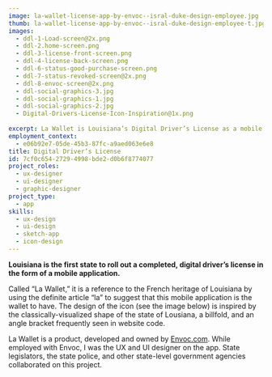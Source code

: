 ```yaml
---
image: la-wallet-license-app-by-envoc--isral-duke-design-employee.jpg
thumb: la-wallet-license-app-by-envoc--isral-duke-design-employee-t.jpg
images:
  - ddl-1-Load-screen@2x.png
  - ddl-2.home-screen.png
  - ddl-3-license-front-screen.png
  - ddl-4-license-back-screen.png
  - ddl-6-status-good-purchase-screen.png
  - ddl-7-status-revoked-screen@2x.png
  - ddl-8-envoc-screen@2x.png
  - ddl-social-graphics-3.jpg
  - ddl-social-graphics-1.jpg
  - ddl-social-graphics-2.jpg
  - Digital-Drivers-License-Icon-Inspiration@1x.png
  
excerpt: La Wallet is Louisiana’s Digital Driver’s License as a mobile app for iOS and Android.
employment_context:
  - e06b92e7-05de-45b3-87fc-a9aed063e6e8
title: Digital Driver’s License
id: 7cf0c654-2729-4998-bde2-d0b6f8774077
project_roles:
  - ux-designer
  - ui-designer
  - graphic-designer
project_type:
  - app
skills:
  - ux-design
  - ui-design
  - sketch-app
  - icon-design
---
```

<p><strong>Louisiana is the first state to roll out a completed, digital driver’s license in the form of a mobile application. </strong>
</p>
<p>Called “La Wallet,” it is a reference to the French heritage of Louisiana by using the definite article “la” to suggest that this mobile application is the wallet to have. The design of the icon (see the image below) is inspired by the classically-visualized shape of the state of Lousiana, a billfold, and an angle bracket frequently seen in website code.</p>
<p>La Wallet is a product, developed and owned by <a href="http://envoc.com" target="_blank">Envoc.com</a>. While employed with Envoc, I was the UX and UI designer on the app. State legislators, the state police, and other state-level government agencies collaborated on this project.</p>